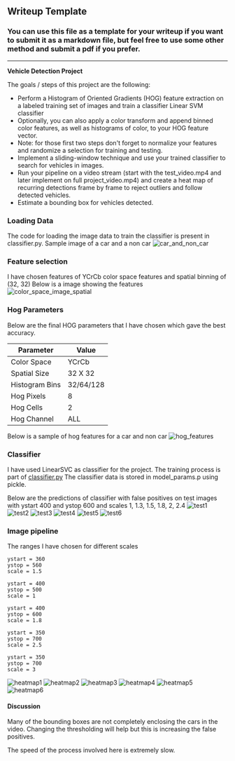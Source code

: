 ## Writeup Template
### You can use this file as a template for your writeup if you want to submit it as a markdown file, but feel free to use some other method and submit a pdf if you prefer.

---

**Vehicle Detection Project**

The goals / steps of this project are the following:

* Perform a Histogram of Oriented Gradients (HOG) feature extraction on a labeled training set of images and train a classifier Linear SVM classifier
* Optionally, you can also apply a color transform and append binned color features, as well as histograms of color, to your HOG feature vector. 
* Note: for those first two steps don't forget to normalize your features and randomize a selection for training and testing.
* Implement a sliding-window technique and use your trained classifier to search for vehicles in images.
* Run your pipeline on a video stream (start with the test_video.mp4 and later implement on full project_video.mp4) and create a heat map of recurring detections frame by frame to reject outliers and follow detected vehicles.
* Estimate a bounding box for vehicles detected.


### Loading Data
The code for loading the image data to train the classifier is present in classifier.py.
Sample image of a car and a non car
![car_and_non_car](https://github.com/VenkatRepaka/CarND-Vehicle-Detection/blob/master/documentation/car_and_non_car.png)

### Feature selection
I have chosen features of YCrCb color space features and spatial binning of (32, 32)
Below is a image showing the features
![color_space_image_spatial](https://github.com/VenkatRepaka/CarND-Vehicle-Detection/blob/master/documentation/color_space_image_spatial.jpg)


### Hog Parameters
Below are the final HOG parameters that I have chosen which gave the best accuracy.

| Parameter      | Value     |
|----------------|-----------|
| Color Space    | YCrCb     |
| Spatial Size   | 32 X 32   |
| Histogram Bins | 32/64/128 |
| Hog Pixels     | 8         |
| Hog Cells      | 2         |
| Hog Channel    | ALL       |

Below is a sample of hog features for a car and non car
![hog_features](https://github.com/VenkatRepaka/CarND-Vehicle-Detection/blob/master/documentation/hog_features.jpg)

### Classifier
I have used LinearSVC as classifier for the project. The training process is part of [classifier.py](https://github.com/VenkatRepaka/CarND-Vehicle-Detection/blob/master/vd/classifier.py)
The classifier data is stored in model_params.p using pickle.

Below are the predictions of classifier with false positives on test images with ystart 400 and ystop 600 and scales 1, 1.3, 1.5, 1.8, 2, 2.4
![test1](https://github.com/VenkatRepaka/CarND-Vehicle-Detection/blob/master/documentation/prediction_test1.jpg)
![test2](https://github.com/VenkatRepaka/CarND-Vehicle-Detection/blob/master/documentation/prediction_test2.jpg)
![test3](https://github.com/VenkatRepaka/CarND-Vehicle-Detection/blob/master/documentation/prediction_test3.jpg)
![test4](https://github.com/VenkatRepaka/CarND-Vehicle-Detection/blob/master/documentation/prediction_test4.jpg)
![test5](https://github.com/VenkatRepaka/CarND-Vehicle-Detection/blob/master/documentation/prediction_test5.jpg)
![test6](https://github.com/VenkatRepaka/CarND-Vehicle-Detection/blob/master/documentation/prediction_test6.jpg)


### Image pipeline

The ranges I have chosen for different scales
~~~
ystart = 360
ystop = 560
scale = 1.5

ystart = 400
ystop = 500
scale = 1

ystart = 400
ystop = 600
scale = 1.8

ystart = 350
ystop = 700
scale = 2.5

ystart = 350
ystop = 700
scale = 3
~~~

![heatmap1](https://github.com/VenkatRepaka/CarND-Vehicle-Detection/blob/master/documentation/heatmap_test1.png)
![heatmap2](https://github.com/VenkatRepaka/CarND-Vehicle-Detection/blob/master/documentation/heatmap_test2.png)
![heatmap3](https://github.com/VenkatRepaka/CarND-Vehicle-Detection/blob/master/documentation/heatmap_test3.png)
![heatmap4](https://github.com/VenkatRepaka/CarND-Vehicle-Detection/blob/master/documentation/heatmap_test4.png)
![heatmap5](https://github.com/VenkatRepaka/CarND-Vehicle-Detection/blob/master/documentation/heatmap_test5.png)
![heatmap6](https://github.com/VenkatRepaka/CarND-Vehicle-Detection/blob/master/documentation/heatmap_test6.png)


#### Discussion
Many of the bounding boxes are not completely enclosing the cars in the video. Changing the thresholding will help but this is increasing the false positives.

The speed of the process involved here is extremely slow.


